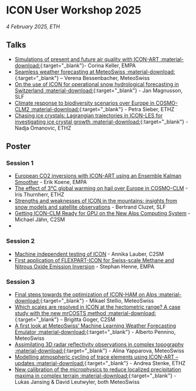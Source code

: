 # ICON User Workshop 2025

*4 February 2025, ETH*

## Talks
- [Simulations of present and future air quality with ICON-ART :material-download:](https://polybox.ethz.ch/index.php/s/2opiY8mKkP9jbwp){:target="_blank"}- Corina Keller, EMPA
- [Seamless weather forecasting at MeteoSwiss :material-download:](https://polybox.ethz.ch/index.php/s/Jjl2uwaUFKy3zNw){:target="_blank"} – Verena Bessenbacher, MeteoSwiss
- [On the use of ICON for operational snow hydrological forecasting in Switzerland :material-download:](https://polybox.ethz.ch/index.php/s/Yr9FrIBJM8oazET){:target="_blank"} - Jan Magnusson, SLF
- [Climate response to biodiversity scenarios over Europe in COSMO-CLM2 :material-download:](https://polybox.ethz.ch/index.php/s/xfm9gb4D9skvMHi){:target="_blank"} - Petra Sieber, ETHZ
- [Chasing ice crystals: Lagrangian trajectories in ICON-LES for investigating ice crystal growth :material-download:](https://polybox.ethz.ch/index.php/s/iKYcwFpga4xpw6u){:target="_blank"} - Nadja Omanovic, ETHZ

## Poster

### Session 1
- [European CO2 inversions with ICON-ART using an Ensemble Kalman Smoother](https://polybox.ethz.ch/index.php/s/rAdEFXToegne5Mb) - Erik Koene, EMPA
- [The effect of 3°C global warming on hail over Europe in COSMO-CLM](https://polybox.ethz.ch/index.php/s/KeWxeTCI5nXndJO) - Iris Thurnherr, ETHZ
- [Strengths and weaknesses of ICON in the mountains: insights from snow models and satellite observations](https://polybox.ethz.ch/index.php/s/YtbPUR9HLZryCI2) - Bertrand Cluzet, SLF
- [Getting ICON-CLM Ready for GPU on the New Alps Computing System](https://polybox.ethz.ch/index.php/s/4DWqi7aKOJzYXET) - Michael Jähn, C2SM
- 
### Session 2
- [Machine independent testing of ICON](https://polybox.ethz.ch/index.php/s/n6iSkDH9TftPM6J) - Annika Lauber, C2SM
- [First application of FLEXPART-ICON for Swiss-scale Methane and Nitrous Oxide Emission Inversion](https://polybox.ethz.ch/index.php/s/hfOOWK7f5lAlfGs) - Stephan Henne, EMPA
### Session 3

- [Final steps towards the optimization of ICON-HAM on Alps :material-download:](https://polybox.ethz.ch/index.php/s/xYXU2V2TjGwrac9){:target="_blank"} - Mikael Stellio, MeteoSwiss
- [Which scales are resolved in ICON at the hectometric range? A case study with the new mrCOSTS method :material-download:](https://polybox.ethz.ch/index.php/s/4h1lsfXNF00D1LL){:target="_blank"} - Brigitta Goger, C2SM
- [A first look at MeteoSwiss’ Machine Learning Weather Forecasting Emulator :material-download:](https://polybox.ethz.ch/index.php/s/A1P4HCZg7fDdf8f){:target="_blank"} - Alberto Pennino, MeteoSwiss
- [Assimilating 3D radar reflectivity observations in complex topography :material-download:](https://polybox.ethz.ch/index.php/s/mdzj4S3vR2QsbGk){:target="_blank"} - Alina Yapparova, MeteoSwiss
- [Modelling atmospheric cycling of trace elements using ICON-ART – updates :material-download:](https://polybox.ethz.ch/index.php/s/D0ECwNgC5486Mzp){:target="_blank"} - Andrea Stenke, ETHZ
- [New calibration of the microphysics to reduce localized precipitation maxima in complex terrain :material-download:](https://polybox.ethz.ch/index.php/s/egMaH86kqYU4qk2){:target="_blank"} - Lukas Jansing & David Leutwyler, both MeteoSwiss
